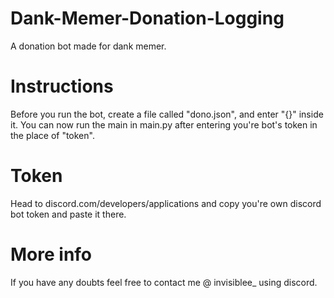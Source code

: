 # Dank-Memer-Donation-Logging
A donation bot made for dank memer.

# Instructions
Before you run the bot, create a file called "dono.json", and enter "{}" inside it.
You can now run the main in main.py after entering you're bot's token in the place of "token".

# Token
Head to discord.com/developers/applications and copy you're own discord bot token and paste it there.

# More info
If you have any doubts feel free to contact me @ invisiblee_ using discord.




